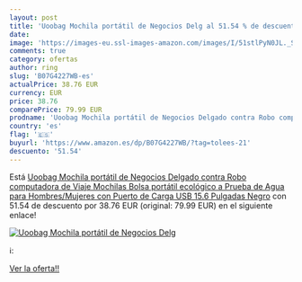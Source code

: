 ```yaml
---
layout: post
title: 'Uoobag Mochila portátil de Negocios Delg al 51.54 % de descuento'
date: 
image: 'https://images-eu.ssl-images-amazon.com/images/I/51stlPyN0JL._SL200_.jpg'
comments: true
category: ofertas
author: ring
slug: 'B07G4227WB-es'
actualPrice: 38.76 EUR
currency: EUR
price: 38.76
comparePrice: 79.99 EUR
prodname: 'Uoobag Mochila portátil de Negocios Delgado contra Robo computadora de Viaje Mochilas Bolsa portátil ecológico a Prueba de Agua para Hombres/Mujeres con Puerto de Carga USB 15.6 Pulgadas Negro'
country: 'es'
flag: '🇪🇸'
buyurl: 'https://www.amazon.es/dp/B07G4227WB/?tag=tolees-21'
descuento: '51.54'
---
```


Está [Uoobag Mochila portátil de Negocios Delgado contra Robo computadora de Viaje Mochilas Bolsa portátil ecológico a Prueba de Agua para Hombres/Mujeres con Puerto de Carga USB 15.6 Pulgadas Negro](https://www.amazon.es/dp/B07G4227WB/?tag=tolees-21) con 51.54 de descuento por 38.76 EUR (original: 79.99 EUR) en el siguiente enlace!

[![Uoobag Mochila portátil de Negocios Delg](https://images-eu.ssl-images-amazon.com/images/I/51stlPyN0JL._SL200_.jpg)](https://www.amazon.es/dp/B07G4227WB/?tag=tolees-21)

ℹ️:


[Ver la oferta!!](https://www.amazon.es/dp/B07G4227WB/?tag=tolees-21)
